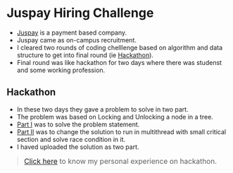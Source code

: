 # Juspay Hiring Challenge

- [Juspay](https://juspay.in/) is a payment based company.
- Juspay came as on-campus recruitment.
- I cleared two rounds of coding chelllenge based on algorithm and  data structure to get into final round (ie [Hackathon](#hackathon)).
- Final round was like hackathon for two days where there was studenst and some working profession.

## <a name="hackathon"></a>Hackathon
- In these two days they gave a problem to solve in two part.
- The problem was based on Locking and Unlocking a node in a tree.
- [Part I]() was to solve the problem statement.
- [Part II]() was to change the solution to run in multithread with small critical section and solve race condition in it.
- I haved uploaded the solution as two part.


> <font size='3'>[Click here](https://medium.com/@ajeethsiva777) to know my personal experience on hackathon.</span>